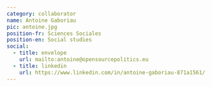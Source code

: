 ```yaml
---
category: collaborator
name: Antoine Gaboriau
pic: antoine.jpg
position-fr: Sciences Sociales
position-en: Social studies
social:
  - title: envelope
    url: mailto:antoine@opensourcepolitics.eu
  - title: linkedin
    url: https://www.linkedin.com/in/antoine-gaboriau-871a1561/
---
```


